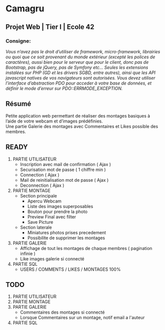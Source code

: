 # Camagru
## Projet Web | Tier I | Ecole 42
### Consigne:<br>
*Vous n’avez pas le droit d’utiliser de framework, micro-framework, librairies ou quoi
que ce soit provenant du monde extérieur (excepté les polices de caractères), aussi bien
pour le serveur que pour le client, donc pas de Bootstrap, pas de jQuery, pas de Symfony
etc... Seules les extensions instalées sur PHP (GD et les drivers SGBD, entre autres), ainsi
que les API javascript natives de vos navigateurs sont autorisées.
Vous devez utiliser l’interface d’abstraction PDO pour acceder à votre base de données,
et définir le mode d’erreur sur PDO::ERRMODE_EXCEPTION.*

## Résumé
Petite application web permettant de réaliser des montages basiques à l’aide de votre webcam et d’images prédéfinies.
<br>
Une partie Galerie des montages avec Commentaires et Likes possible des membres.

## READY
1. PARTIE UTILISATEUR
	* Inscription avec mail de confirmation ( Ajax )
	* Securisation mot de passe ( 1 chiffre min )
	* Connection ( Ajax )
	* Mail de reinitialisation mot de passe ( Ajax )
	* Deconnection ( Ajax )
2. PARTIE MONTAGE
	* Section principale
		* Apercu Webcam
		* Liste des images superposables
		* Bouton pour prendre la photo
		* Preview Final avec filter
		* Save Picture
	* Section laterale
		* Miniatures photos prises precedement
		* Possibilite de supprimer les montages
3. PARTIE GALERIE
	* Affichage de tout les montages de chaque membres ( pagination infinie )
	* Like images galerie si connecté
4. PARTIE SQL
	* USERS / COMMENTS / LIKES / MONTAGES 100%

## TODO
1. PARTIE UTILISATEUR
2. PARTIE MONTAGE
3. PARTIE GALERIE
	* Commentaires des montages si connecté
	* Lorsque Commentaires sur un montage, notif email a l'auteur
4. PARTIE SQL